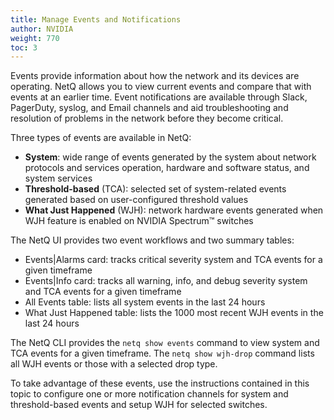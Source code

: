 ```yaml
---
title: Manage Events and Notifications
author: NVIDIA
weight: 770
toc: 3
---
```

Events provide information about how the network and its devices are operating. NetQ allows you to view current events and compare that with events at an earlier time. Event notifications are available through Slack, PagerDuty, syslog, and Email channels and aid troubleshooting and resolution of problems in the network before they become critical.

Three types of events are available in NetQ:

- **System**: wide range of events generated by the system about network protocols and services operation, hardware and software status, and system services
- **Threshold-based** (TCA): selected set of system-related events generated based on user-configured threshold values
- **What Just Happened** (WJH): network hardware events generated when WJH feature is enabled on NVIDIA Spectrum&trade; switches

The NetQ UI provides two event workflows and two summary tables:

- Events|Alarms card: tracks critical severity system and TCA events for a given timeframe
- Events|Info card: tracks all warning, info, and debug severity system and TCA events for a given timeframe
- All Events table: lists all system events in the last 24 hours
- What Just Happened table: lists the 1000 most recent WJH events in the last 24 hours

The NetQ CLI provides the `netq show events` command to view system and TCA events for a given timeframe. The `netq show wjh-drop` command lists all WJH events or those with a selected drop type.

To take advantage of these events, use the instructions contained in this topic to configure one or more notification channels for system and threshold-based events and setup WJH for selected switches.
